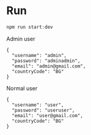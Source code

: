 # Run

```javascript
npm run start:dev
```

Admin user
```
{
  "username": "admin",
  "password": "adminadmin",
  "email": "admin@gmail.com",
  "countryCode": "BG"
}
```
Normal user
```
{
  "username": "user",
  "password": "useruser",
  "email": "user@gmail.com",
  "countryCode": "BG"
}
```
